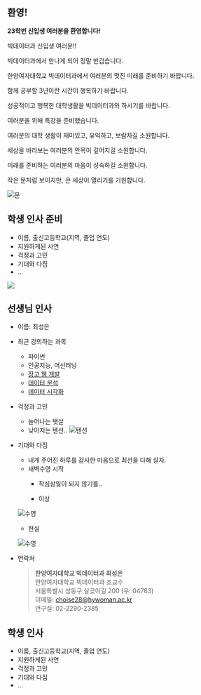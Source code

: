 
## 환영!

**23학번 신입생 여러분을 환영합니다!**   

빅데이터과 신입생 여러분!! 

빅데이터과에서 만나게 되어 정말 반갑습니다. 

한양여자대학교 빅데이터과에서 여러분의 멋진 미래를 준비하기 바랍니다. 

함께 공부할 3년이란 시간이 행복하기 바랍니다. 

성공적이고 행복한 대학생활을 빅데이터과와 하시기를 바랍니다. 

여러분을 위해 특강을 준비했습니다. 

여러분의 대학 생활이 재미있고, 유익하고, 보람차길 소원합니다.  

세상을 바라보는 여러분의 안목이 깊어지길 소원합니다.  

미래를 준비하는 여러분의 마음이 성숙하길 소원합니다.   

작은 문처럼 보이지만, 큰 세상이 열리기를 기원합니다.

![문](https://images.unsplash.com/photo-1524662024870-89fca9b3ab6c?ixid=MXwxMjA3fDB8MHxzZWFyY2h8MTU5fHxmcmVzaG1hbiUyMHdlbGNvbWUlMjBjb25ncmF0dWxhdGlvbnxlbnwwfHwwfA%3D%3D&ixlib=rb-1.2.1&auto=format&fit=crop&w=500&q=60)

## 학생 인사 준비
- 이름, 출신고등학교(지역, 졸업 연도)
- 지원하게된 사연
- 걱정과 고민
- 기대와 다짐
- ...

![](https://gpimg.godpeople.com/2020/04/sns_200429.jpg)

## 선생님 인사
<!-- ![신교수 박사모자](https://user-images.githubusercontent.com/10287629/103825781-da345780-50b8-11eb-8f34-1e1a98b2049e.png) -->
- 이름: 최성은
- 최근 강의하는 과목
  - 파이썬
  - 인공지능, 머신러닝
  - [장고 웹 개발](https://logistex2021.pythonanywhere.com/)
  - [데이터 분석](https://colab.research.google.com/github/logistex/py4ds/blob/main/py4ds.ipynb?hl=ko#scrollTo=db03870d)
  - [데이터 시각화](https://logistex2021.pythonanywhere.com/chart/alt-interactive/)


- 걱정과 고민
  - 늘어나는 뱃살
  - 낮아지는 텐션..
  ![텐션](https://images.khan.co.kr/article/2022/10/20/news-p.v1.20221020.9607f7d85dcf4725bc6ac3f4c2a039fa_Z1.png)


- 기대와 다짐
  - 내게 주어진 하루를 감사한 마음으로 최선을 다해 살자. 
  - 새벽수영 시작
    - 작심삼일이 되지 않기를..  

    - 이상 

  ![수영](https://images.pexels.com/photos/73760/swimming-swimmer-female-race-73760.jpeg?auto=compress&cs=tinysrgb&w=1600)

    - 현실

  ![수영](https://media.istockphoto.com/id/1441893159/ko/%EC%82%AC%EC%A7%84/%EC%88%98%EC%98%81%EC%9E%A5%EC%97%90%EC%84%9C-%EC%88%98%EC%98%81%ED%95%98%EB%8A%94-%EC%8B%9C%EB%B0%94-%EC%9D%B4%EB%88%84-%EA%B0%9C.jpg?b=1&s=612x612&w=0&k=20&c=GAa9fnkVIV1GbsYgwLX_n2Ket01g6XSjSYrr78EFkB0=)


<!-- - 고민의 변화  

  - 10 대: *"왜 사는 거지?"*  
  - 20 대: *"어떻게 살아야 하지?"*  
  - 30 대: *"어떻게든 살아야 하겠지?"*  
  - 40 대: *"이렇게 사는 게 맞나?"*  
  - 50 대: *"언제까지 이렇게 살아야 하나?"* -->

- 연락처
  > **한양여자대학교 빅데이터과 최성은**  
한양여자대학교 빅데이터과 조교수  
서울특별시 성동구 살곶이길 200 (우: 04763)  
이메일: choise28@hywoman.ac.kr      
연구실: 02-2290-2385


## 학생 인사
- 이름, 출신고등학교(지역, 졸업 연도)
- 지원하게된 사연
- 걱정과 고민
- 기대와 다짐
- ...
<!-- 
[![going home](https://user-images.githubusercontent.com/10287629/104793991-511fcd80-57e8-11eb-86c8-27356c8dd83d.png)](https://logistex.github.io/smart_IT/) -->
